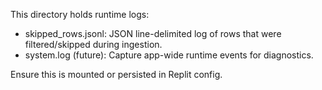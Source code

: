 This directory holds runtime logs:
- skipped_rows.jsonl: JSON line-delimited log of rows that were filtered/skipped during ingestion.
- system.log (future): Capture app-wide runtime events for diagnostics.

Ensure this is mounted or persisted in Replit config.
